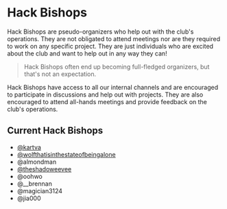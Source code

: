 # Hack Bishops

Hack Bishops are pseudo-organizers who help out with the club's operations. They are not obligated to attend meetings
nor are they required to work on any specific project. They are just individuals who are excited about the club and want
to help out in any way they can!

> Hack Bishops often end up becoming full-fledged organizers, but that's not an expectation.

Hack Bishops have access to all our internal channels and are encouraged to participate in discussions and help out with
projects. They are also encouraged to attend all-hands meetings and provide feedback on the club's operations.

## Current Hack Bishops

- [@kartva](https://github.com/purduehackers/dark-forest/blob/main/people/hack-bishops/infinidoge.md)
- [@wolfthatisinthestateofbeingalone](https://github.com/purduehackers/dark-forest/blob/main/people/hack-bishops/wolfthatisinthestateofbeingalone.md)
- @almondman
- [@theshadoweevee](https://github.com/purduehackers/dark-forest/blob/ray/refactor/people/hack-bishops/theshadoweevee.md)
- @oohwo
- @__brennan
- @magician3124
- @jia000
